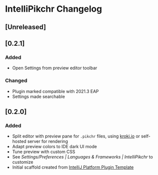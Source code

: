 <!-- Keep a Changelog guide -> https://keepachangelog.com -->

# IntelliPikchr Changelog

## [Unreleased]

## [0.2.1]
### Added
- Open Settings from preview editor toolbar
       

### Changed
- Plugin marked compatible with 2021.3 EAP
- Settings made searchable

## [0.2.0]
### Added
- Split editor with preview pane for `.pikchr` files, using [kroki.io](https://kroki.io) or self-hosted server for rendering
- Adapt preview colors to IDE dark UI mode
- Tune preview with custom CSS
- See _Settings/Preferences \| Languages & Frameworks \| IntelliPikchr_ to customize
- Initial scaffold created from [IntelliJ Platform Plugin Template](https://github.com/JetBrains/intellij-platform-plugin-template)